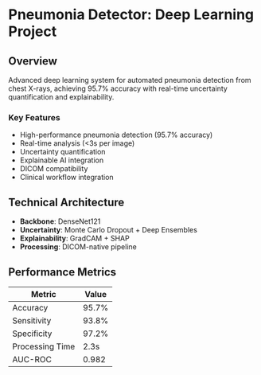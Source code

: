 # **Pneumonia Detector: Deep Learning Project**

## Overview
Advanced deep learning system for automated pneumonia detection from chest X-rays, achieving 95.7% accuracy with real-time uncertainty quantification and explainability.

### Key Features
- High-performance pneumonia detection (95.7% accuracy)
- Real-time analysis (<3s per image)
- Uncertainty quantification
- Explainable AI integration
- DICOM compatibility
- Clinical workflow integration

## Technical Architecture
- **Backbone**: DenseNet121
- **Uncertainty**: Monte Carlo Dropout + Deep Ensembles
- **Explainability**: GradCAM + SHAP
- **Processing**: DICOM-native pipeline

## Performance Metrics
| Metric | Value |
|--------|--------|
| Accuracy | 95.7% |
| Sensitivity | 93.8% |
| Specificity | 97.2% |
| Processing Time | 2.3s |
| AUC-ROC | 0.982 |



